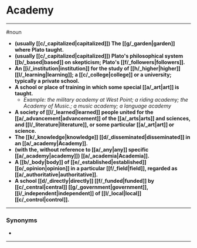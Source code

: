 # Academy
---
#noun
- **(usually [[c/_capitalized|capitalized]]) The [[g/_garden|garden]] where Plato taught.**
- **(usually [[c/_capitalized|capitalized]]) Plato's philosophical system [[b/_based|based]] on skepticism; Plato's [[f/_followers|followers]].**
- **An [[i/_institution|institution]] for the study of [[h/_higher|higher]] [[l/_learning|learning]]; a [[c/_college|college]] or a university; typically a private school.**
- **A school or place of training in which some special [[a/_art|art]] is taught.**
	- _Example: the military academy at West Point; a riding academy; the Academy of Music.; a music academy; a language academy_
- **A society of [[l/_learned|learned]] people united for the [[a/_advancement|advancement]] of the [[a/_arts|arts]] and sciences, and [[l/_literature|literature]], or some particular [[a/_art|art]] or science.**
- **The [[k/_knowledge|knowledge]] [[d/_disseminated|disseminated]] in an [[a/_academy|Academy]].**
- **(with the, without reference to [[a/_any|any]] specific [[a/_academy|academy]]) [[a/_academia|Academia]].**
- **A [[b/_body|body]] of [[e/_established|established]] [[o/_opinion|opinion]] in a particular [[f/_field|field]], regarded as [[a/_authoritative|authoritative]].**
- **A school [[d/_directly|directly]] [[f/_funded|funded]] by [[c/_central|central]] [[g/_government|government]], [[i/_independent|independent]] of [[l/_local|local]] [[c/_control|control]].**
---
### Synonyms
- 
---
